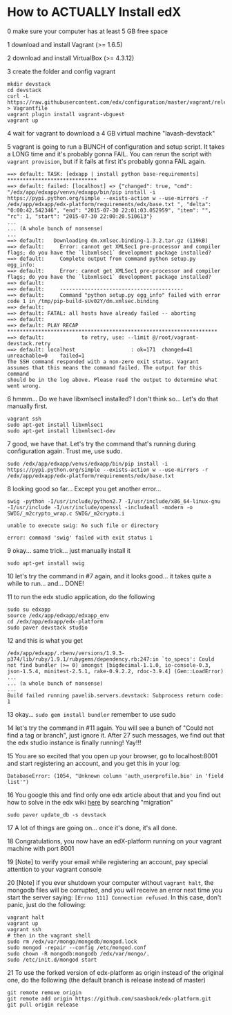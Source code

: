 How to ACTUALLY Install edX
===========================

0 make sure your computer has at least 5 GB free space

1 download and install Vagrant (>= 1.6.5)

2 download and install VirtualBox (>= 4.3.12)

3 create the folder and config vagrant

```
mkdir devstack
cd devstack
curl -L https://raw.githubusercontent.com/edx/configuration/master/vagrant/release/devstack/Vagrantfile > Vagrantfile
vagrant plugin install vagrant-vbguest
vagrant up
```

4 wait for vagrant to download a 4 GB virtual machine "lavash-devstack"

5 vagrant is going to run a BUNCH of configuration and setup script. It takes a LONG time and it's probably gonna FAIL. You can rerun the script with ```vagrant provision```, but if it fails at first it's probably gonna FAIL again.

```
==> default: TASK: [edxapp | install python base-requirements] *****************************
==> default: failed: [localhost] => {"changed": true, "cmd": "/edx/app/edxapp/venvs/edxapp/bin/pip install -i https://pypi.python.org/simple --exists-action w --use-mirrors -r /edx/app/edxapp/edx-platform/requirements/edx/base.txt ", "delta": "0:00:42.542346", "end": "2015-07-30 22:01:03.052959", "item": "", "rc": 1, "start": "2015-07-30 22:00:20.510613"}
...
... (A whole bunch of nonsense)
...
==> default:   Downloading dm.xmlsec.binding-1.3.2.tar.gz (119kB)
==> default:     Error: cannot get XMLSec1 pre-processor and compiler flags; do you have the `libxmlsec1` development package installed?
==> default:     Complete output from command python setup.py egg_info:
==> default:     Error: cannot get XMLSec1 pre-processor and compiler flags; do you have the `libxmlsec1` development package installed?
==> default:
==> default:     ----------------------------------------
==> default:     Command "python setup.py egg_info" failed with error code 1 in /tmp/pip-build-sUv02Y/dm.xmlsec.binding
==> default:
==> default: FATAL: all hosts have already failed -- aborting
==> default:
==> default: PLAY RECAP ********************************************************************
==> default:            to retry, use: --limit @/root/vagrant-devstack.retry
==> default: localhost                  : ok=171  changed=41   unreachable=0    failed=1
The SSH command responded with a non-zero exit status. Vagrant
assumes that this means the command failed. The output for this command
should be in the log above. Please read the output to determine what
went wrong.
```

6 hmmm... Do we have libxmlsec1 installed? I don't think so... Let's do that manually first.

```
vagrant ssh
sudo apt-get install libxmlsec1
sudo apt-get install libxmlsec1-dev
```

7 good, we have that. Let's try the command that's running during configuration again. Trust me, use sudo.

```
sudo /edx/app/edxapp/venvs/edxapp/bin/pip install -i https://pypi.python.org/simple --exists-action w --use-mirrors -r /edx/app/edxapp/edx-platform/requirements/edx/base.txt
```

8 looking good so far... Except you get another error...

```
swig -python -I/usr/include/python2.7 -I/usr/include/x86_64-linux-gnu -I/usr/include -I/usr/include/openssl -includeall -modern -o SWIG/_m2crypto_wrap.c SWIG/_m2crypto.i

unable to execute swig: No such file or directory

error: command 'swig' failed with exit status 1
```

9 okay... same trick... just manually install it

```
sudo apt-get install swig
```

10 let's try the command in #7 again, and it looks good... it takes quite a while to run... and... DONE!

11 to run the edx studio application, do the following

```
sudo su edxapp
source /edx/app/edxapp/edxapp_env
cd /edx/app/edxapp/edx-platform
sudo paver devstack studio
```

12 and this is what you get

```
/edx/app/edxapp/.rbenv/versions/1.9.3-p374/lib/ruby/1.9.1/rubygems/dependency.rb:247:in `to_specs': Could not find bundler (>= 0) amongst [bigdecimal-1.1.0, io-console-0.3, json-1.5.4, minitest-2.5.1, rake-0.9.2.2, rdoc-3.9.4] (Gem::LoadError)
...
... (a whole bunch of nonsense)
...
Build failed running pavelib.servers.devstack: Subprocess return code: 1
```

13 okay... ```sudo gem install bundler``` remember to use sudo

14 let's try the command in #11 again. You will see a bunch of "Could not find a tag or branch", just ignore it. After 27 such messages, we find out that the edx studio instance is finally running! Yay!!!

15 You are so excited that you open up your browser, go to localhost:8001 and start registering an account, and you get this in your log:

```
DatabaseError: (1054, "Unknown column 'auth_userprofile.bio' in 'field list'")
```

16 You google this and find only one edx article about that and you find out how to solve in the edx wiki [here](https://github.com/edx/configuration/wiki/edX-Developer-Stack) by searching "migration"

```
sudo paver update_db -s devstack
```

17 A lot of things are going on... once it's done, it's all done.

18 Congratulations, you now have an edX-platform running on your vagrant machine with port 8001

19 [Note] to verify your email while registering an account, pay special attention to your vagrant console

20 [Note] if you ever shutdown your computer without ```vagrant halt```, the mongodb files will be corrupted, and you will receive an error next time you start the server saying: ```[Errno 111] Connection refused```. In this case, don't panic, just do the following:

```
vagrant halt
vagrant up
vagrant ssh
# then in the vagrant shell
sudo rm /edx/var/mongo/mongodb/mongod.lock
sudo mongod -repair --config /etc/mongod.conf
sudo chown -R mongodb:mongodb /edx/var/mongo/.
sudo /etc/init.d/mongod start
```

21 To use the forked version of edx-platform as origin instead of the original one, do the following (the default branch is release instead of master)

```
git remote remove origin
git remote add origin https://github.com/saasbook/edx-platform.git
git pull origin release
```

